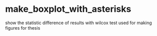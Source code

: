 # make_boxplot_with_asterisks
show the statistic difference of results with wilcox test
used for making figures for thesis
